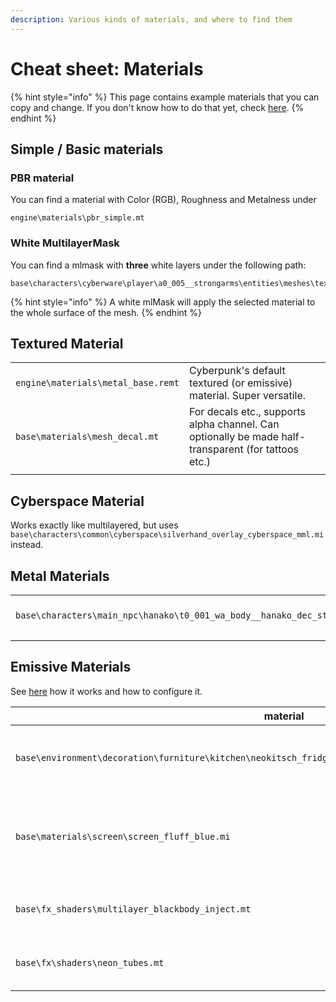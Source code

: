 ```yaml
---
description: Various kinds of materials, and where to find them
---
```


# Cheat sheet: Materials

{% hint style="info" %}
This page contains example materials that you can copy and change. If you don't know how to do that yet, check [here](../modding-cyberpunk-2077/materials-how-to-configure-them/).
{% endhint %}

## Simple / Basic materials

### PBR material

You can find a material with Color (RGB), Roughness and Metalness under&#x20;

```
engine\materials\pbr_simple.mt
```

### White MultilayerMask

You can find a mlmask with **three** white layers under the following path:

```
base\characters\cyberware\player\a0_005__strongarms\entities\meshes\textures\white.mlmask
```

{% hint style="info" %}
A white mlMask will apply the selected material to the whole surface of the mesh.
{% endhint %}

## Textured Material

|                                    |                                                                                                     |
| ---------------------------------- | --------------------------------------------------------------------------------------------------- |
| `engine\materials\metal_base.remt` | Cyberpunk's default textured (or emissive) material. Super versatile.                               |
| `base\materials\mesh_decal.mt`     | For decals etc., supports alpha channel. Can optionally be made half-transparent (for tattoos etc.) |
|                                    |                                                                                                     |

## Cyberspace Material

Works exactly like multilayered, but uses `base\characters\common\cyberspace\silverhand_overlay_cyberspace_mml.mi` instead.

## Metal Materials

|                                                                          |                                                                            |
| ------------------------------------------------------------------------ | -------------------------------------------------------------------------- |
| `base\characters\main_npc\hanako\t0_001_wa_body__hanako_dec_straps.mesh` | Gold: Hanako's heatsinks (only one entry in preloadLocalMaterialInstances) |
|                                                                          |                                                                            |

## Emissive Materials

See [here](../modding-cyberpunk-2077/materials-how-to-configure-them/#emissive-material) how it works and how to configure it.

| material                                                                                                    | description                                                                          |
| ----------------------------------------------------------------------------------------------------------- | ------------------------------------------------------------------------------------ |
| `base\environment\decoration\furniture\kitchen\neokitsch_fridge\textures\mi_neokitsch_fridge_z_emissive.mi` | White emissive bright glow (from a fridge)                                           |
| `base\materials\screen\screen_fluff_blue.mi`                                                                | blue/pinkish oscillating glow (from the collar of the jacket V wears in the trailer) |
| `base\fx_shaders\multilayer_blackbody_inject.mt`                                                            | A glowing shader with mlmask and -setup                                              |
| `base\fx\shaders\neon_tubes.mt`                                                                             | A glowing shader with color parameter                                                |

